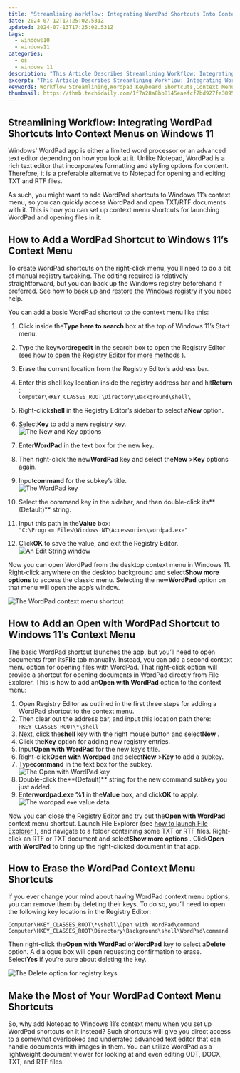 ```yaml
---
title: "Streamlining Workflow: Integrating WordPad Shortcuts Into Context Menus on Windows 11"
date: 2024-07-12T17:25:02.531Z
updated: 2024-07-13T17:25:02.531Z
tags:
  - windows10
  - windows11
categories:
  - os
  - windows 11
description: "This Article Describes Streamlining Workflow: Integrating WordPad Shortcuts Into Context Menus on Windows 11"
excerpt: "This Article Describes Streamlining Workflow: Integrating WordPad Shortcuts Into Context Menus on Windows 11"
keywords: Workflow Streamlining,Wordpad Keyboard Shortcuts,Context Menu Enhancement,Integration Techniques,Windows 11 Efficiency,User Interface Improvement,Productivity Tools Update
thumbnail: https://thmb.techidaily.com/1f7a28a8bb8145eaefcf7bd927fe30950467d63b1317d80297e6274f57adb5a8.jpg
---
```


## Streamlining Workflow: Integrating WordPad Shortcuts Into Context Menus on Windows 11

 Windows' WordPad app is either a limited word processor or an advanced text editor depending on how you look at it. Unlike Notepad, WordPad is a rich text editor that incorporates formatting and styling options for content. Therefore, it is a preferable alternative to Notepad for opening and editing TXT and RTF files.

 As such, you might want to add WordPad shortcuts to Windows 11’s context menu, so you can quickly access WordPad and open TXT/RTF documents with it. This is how you can set up context menu shortcuts for launching WordPad and opening files in it.

## How to Add a WordPad Shortcut to Windows 11’s Context Menu

 To create WordPad shortcuts on the right-click menu, you’ll need to do a bit of manual registry tweaking. The editing required is relatively straightforward, but you can back up the Windows registry beforehand if preferred. See [how to back up and restore the Windows registry](https://www.makeuseof.com/tag/backup-restore-windows-registry/) if you need help.

You can add a basic WordPad shortcut to the context menu like this:

1. Click inside the**Type here to search** box at the top of Windows 11’s Start menu.
2. Type the keyword**regedit** in the search box to open the Registry Editor (see [how to open the Registry Editor for more methods](https://www.makeuseof.com/windows-11-open-registry-editor/) ).
3. Erase the current location from the Registry Editor’s address bar.
4. Enter this shell key location inside the registry address bar and hit**Return** :  
`Computer\HKEY_CLASSES_ROOT\Directory\Background\shell\`
5. Right-click**shell** in the Registry Editor’s sidebar to select a**New** option.

1. Select**Key** to add a new registry key.  
![The New and Key options](https://static1.makeuseofimages.com/wordpress/wp-content/uploads/2022/12/the-new-key-options.jpg)
2. Enter**WordPad** in the text box for the new key.
3. Then right-click the new**WordPad** key and select the**New** \>**Key** options again.
4. Input**command** for the subkey’s title.  
![The WordPad key](https://static1.makeuseofimages.com/wordpress/wp-content/uploads/2022/12/the-command-subkey.jpg)
5. Select the command key in the sidebar, and then double-click its**(Default)** string.
6. Input this path in the**Value** box:  
`"C:\Program Files\Windows NT\Accessories\wordpad.exe"`
7. Click**OK** to save the value, and exit the Registry Editor.  
![An Edit String window](https://static1.makeuseofimages.com/wordpress/wp-content/uploads/2022/12/an-edit-string-window2.jpg)

 Now you can open WordPad from the desktop context menu in Windows 11\. Right-click anywhere on the desktop background and select**Show more options** to access the classic menu. Selecting the new**WordPad** option on that menu will open the app’s window.

![The WordPad context menu shortcut](https://static1.makeuseofimages.com/wordpress/wp-content/uploads/2022/12/the-wordpad-shortcut.jpg)

## How to Add an Open with WordPad Shortcut to Windows 11’s Context Menu

 The basic WordPad shortcut launches the app, but you’ll need to open documents from its**File** tab manually. Instead, you can add a second context menu option for opening files with WordPad. That right-click option will provide a shortcut for opening documents in WordPad directly from File Explorer. This is how to add an**Open with WordPad** option to the context menu:

1. Open Registry Editor as outlined in the first three steps for adding a WordPad shortcut to the context menu.
2. Then clear out the address bar, and input this location path there:  
`HKEY_CLASSES_ROOT\*\shell`
3. Next, click the**shell** key with the right mouse button and select**New** .
4. Click the**Key** option for adding new registry entries.
5. Input**Open with WordPad** for the new key’s title.
6. Right-click**Open with Wordpad** and select**New** \>**Key** to add a subkey.
7. Type**command** in the text box for the subkey.  
![The Open with WordPad key](https://static1.makeuseofimages.com/wordpress/wp-content/uploads/2022/12/open-with-wordpad-key.jpg)
8. Double-click the**(Default)** string for the new command subkey you just added.
9. Enter**wordpad.exe %1** in the**Value** box, and click**OK** to apply.  
![The wordpad.exe value data](https://static1.makeuseofimages.com/wordpress/wp-content/uploads/2022/12/the-wordpad-exe-value-data.jpg)

 Now you can close the Registry Editor and try out the**Open with WordPad** context menu shortcut. Launch File Explorer (see [how to launch File Explorer](https://www.makeuseof.com/windows-open-file-explorer/) ), and navigate to a folder containing some TXT or RTF files. Right-click an RTF or TXT document and select**Show more options** . Click**Open with WordPad** to bring up the right-clicked document in that app.

## How to Erase the WordPad Context Menu Shortcuts

 If you ever change your mind about having WordPad context menu options, you can remove them by deleting their keys. To do so, you’ll need to open the following key locations in the Registry Editor:

`Computer\HKEY_CLASSES_ROOT\*\shell\Open with WordPad\command  
Computer\HKEY_CLASSES_ROOT\Directory\Background\shell\WordPad\command`

 Then right-click the**Open with WordPad** or**WordPad** key to select a**Delete** option. A dialogue box will open requesting confirmation to erase. Select**Yes** if you’re sure about deleting the key.

![The Delete option for registry keys](https://static1.makeuseofimages.com/wordpress/wp-content/uploads/2022/12/the-delete-option2.jpg)

## Make the Most of Your WordPad Context Menu Shortcuts

 So, why add Notepad to Windows 11’s context menu when you set up WordPad shortcuts on it instead? Such shortcuts will give you direct access to a somewhat overlooked and underrated advanced text editor that can handle documents with images in them. You can utilize WordPad as a lightweight document viewer for looking at and even editing ODT, DOCX, TXT, and RTF files.

<ins class="adsbygoogle"
     style="display:block"
     data-ad-format="autorelaxed"
     data-ad-client="ca-pub-7571918770474297"
     data-ad-slot="1223367746"></ins>



<ins class="adsbygoogle"
     style="display:block"
     data-ad-client="ca-pub-7571918770474297"
     data-ad-slot="8358498916"
     data-ad-format="auto"
     data-full-width-responsive="true"></ins>




